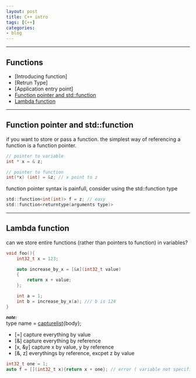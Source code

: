 ```yaml
---
layout: post
title: C++ intro 
tags: [C++]
categories:
- blog
---
```


-------
## Functions
- [Introducing function]
- [Retrun Type]
- [Application entry point]
- [Function pointer and std::function](#Function-pointer-and-std::function)
- [Lambda function](#Lambda-function)

-------
## Function pointer and std::function

if you want to store or pass a function. the simplest way of referencing a function 
is a function pointer.

```C
// pointer to variable
int * x = & z;

// pointer to function
int(*x) (int) = &z; // x point to z
```

function pointer syntax is painfull, consider using the std::function type
```C
std::function<int(int)> f = z; // easy
std::function<returntype(arguments type)>
```
-------
## Lambda function

can we store entire functions (rather than pointers to function) in variables?

```C
void foo(){
    int32_t x = 123;

    auto increase_by_x = [&x](int32_t value)
    {
        return x + value;
    };

    int a = 1;
    int b = increase_by_x(a); /// b is 124
}
```
***<sub>note: </sub>*** <br/>
type name = [capturelist](parmeters){body};

* [=] capture everything by value
* [&] capture everything by reference
* [x, &y] capture x by value, y by reference
* [&, z] everythings by reference, excpet z by value

```C
int32_t one = 1;
auto f = [](int32_t x){return x + one}; // error ( variable not specified in the capture list)
```




